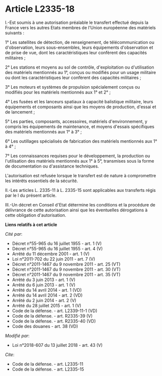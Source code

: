 # Article L2335-18

I.-Est soumis à une autorisation préalable le transfert effectué depuis la France vers les autres Etats membres de l'Union
européenne des matériels suivants : 

1° Les satellites de détection, de renseignement, de télécommunication ou d'observation, leurs sous-ensembles, leurs
équipements d'observation et de prise de vue, dont les caractéristiques leur confèrent des capacités militaires ; 

2° Les stations et moyens au sol de contrôle, d'exploitation ou d'utilisation des matériels mentionnés au 1°, conçus ou
modifiés pour un usage militaire ou dont les caractéristiques leur confèrent des capacités militaires ; 

3° Les moteurs et systèmes de propulsion spécialement conçus ou modifiés pour les matériels mentionnés aux 1° et 2° ; 

4° Les fusées et les lanceurs spatiaux à capacité balistique militaire, leurs équipements et composants ainsi que les moyens
de production, d'essai et de lancement ; 

5° Les parties, composants, accessoires, matériels d'environnement, y compris les équipements de maintenance, et moyens
d'essais spécifiques des matériels mentionnés aux 1° à 3° ; 

6° Les outillages spécialisés de fabrication des matériels mentionnés aux 1° à 4° ; 

7° Les connaissances requises pour le développement, la production ou l'utilisation des matériels mentionnés aux 1° à 5°,
transmises sous la forme de documentation ou d'assistance techniques. 

L'autorisation est refusée lorsque le transfert est de nature à compromettre les intérêts essentiels de la sécurité. 

II.-Les articles L. 2335-11 à L. 2335-15 sont applicables aux transferts régis par le I du présent article. 

III.-Un décret en Conseil d'Etat détermine les conditions et la procédure de délivrance de cette autorisation ainsi que les
éventuelles dérogations à cette obligation d'autorisation.

**Liens relatifs à cet article**

_Cité par_:

  - Décret n°55-965 du 16 juillet 1955 - art. 1 (V)
  - Décret n°55-965 du 16 juillet 1955 - art. 4 (V)
  - Arrêté du 11 décembre 2001 - art. 1 (V)
  - Loi n°2011-702 du 22 juin 2011 - art. 7 (V)
  - Décret n°2011-1467 du 9 novembre 2011 - art. 25 (VT)
  - Décret n°2011-1467 du 9 novembre 2011 - art. 30 (VT)
  - Décret n°2011-1467 du 9 novembre 2011 - art. 35 (VT)
  - Arrêté du 3 juin 2013 - art. 1 (V)
  - Arrêté du 6 juin 2013 - art. 1 (V)
  - Arrêté du 14 avril 2014 - art. 1 (VD)
  - Arrêté du 14 avril 2014 - art. 2 (VD)
  - Arrêté du 2 juin 2014 - art. 2 (V)
  - Arrêté du 28 juillet 2015 - art. 1 (V)
  - Code de la défense. - art. L2339-11-1 (VD)
  - Code de la défense. - art. R2335-39 (V)
  - Code de la défense. - art. R2335-40 (VD)
  - Code des douanes - art. 38 (VD)

_Modifié par_:

  - Loi n°2018-607 du 13 juillet 2018 - art. 43 (V)

_Cite_:

  - Code de la défense. - art. L2335-11
  - Code de la défense. - art. L2335-15
